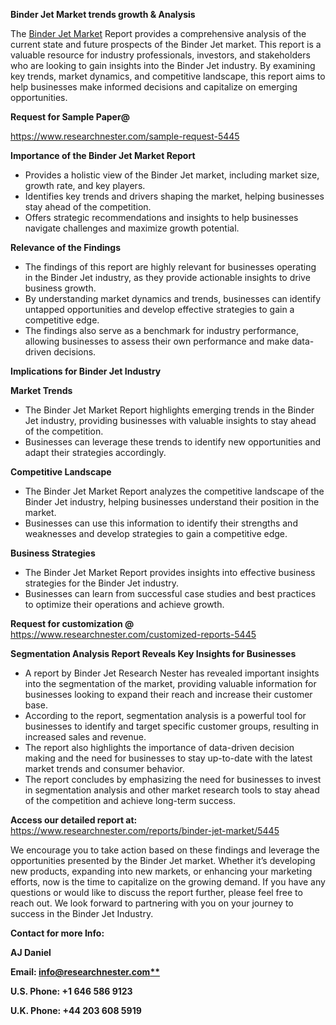﻿<a name="_hlk169704084"></a><a name="_hlk168649135"></a><a name="_hlk167721000"></a><a name="_hlk172715171"></a>**Binder Jet Market trends growth & Analysis**

The [Binder Jet Market](https://www.researchnester.com/reports/binder-jet-market/5445) Report provides a comprehensive analysis of the current state and future prospects of the Binder Jet market. This report is a valuable resource for industry professionals, investors, and stakeholders who are looking to gain insights into the Binder Jet industry. By examining key trends, market dynamics, and competitive landscape, this report aims to help businesses make informed decisions and capitalize on emerging opportunities.

**Request for Sample Paper@**

<https://www.researchnester.com/sample-request-5445>



**Importance of the Binder Jet Market Report**

- Provides a holistic view of the Binder Jet market, including market size, growth rate, and key players.
- Identifies key trends and drivers shaping the market, helping businesses stay ahead of the competition.
- Offers strategic recommendations and insights to help businesses navigate challenges and maximize growth potential.

**Relevance of the Findings**	

- The findings of this report are highly relevant for businesses operating in the Binder Jet industry, as they provide actionable insights to drive business growth.
- By understanding market dynamics and trends, businesses can identify untapped opportunities and develop effective strategies to gain a competitive edge.
- The findings also serve as a benchmark for industry performance, allowing businesses to assess their own performance and make data-driven decisions.

**Implications for Binder Jet  Industry**

**Market Trends**

- The Binder Jet Market Report highlights emerging trends in the Binder Jet industry, providing businesses with valuable insights to stay ahead of the competition.
- Businesses can leverage these trends to identify new opportunities and adapt their strategies accordingly.

**Competitive Landscape**

- The Binder Jet Market Report analyzes the competitive landscape of the Binder Jet industry, helping businesses understand their position in the market.
- Businesses can use this information to identify their strengths and weaknesses and develop strategies to gain a competitive edge.

**Business Strategies**

- The Binder Jet Market Report provides insights into effective business strategies for the Binder Jet industry.
- Businesses can learn from successful case studies and best practices to optimize their operations and achieve growth.

**Request for customization @** <https://www.researchnester.com/customized-reports-5445>

**Segmentation Analysis Report Reveals Key Insights for Businesses**

- A report by Binder Jet Research Nester has revealed important insights into the segmentation of the market, providing valuable information for businesses looking to expand their reach and increase their customer base.
- According to the report, segmentation analysis is a powerful tool for businesses to identify and target specific customer groups, resulting in increased sales and revenue.
- The report also highlights the importance of data-driven decision making and the need for businesses to stay up-to-date with the latest market trends and consumer behavior.
- The report concludes by emphasizing the need for businesses to invest in segmentation analysis and other market research tools to stay ahead of the competition and achieve long-term success.

**Access our detailed report at:** <https://www.researchnester.com/reports/binder-jet-market/5445>

We encourage you to take action based on these findings and leverage the opportunities presented by the Binder Jet market. Whether it’s developing new products, expanding into new markets, or enhancing your marketing efforts, now is the time to capitalize on the growing demand. If you have any questions or would like to discuss the report further, please feel free to reach out. We look forward to partnering with you on your journey to success in the Binder Jet Industry.

**Contact for more Info:**

**AJ Daniel**

**Email: [info@researchnester.com**](mailto:info@researchnester.com)**

**U.S. Phone: +1 646 586 9123**

**U.K. Phone: +44 203 608 5919**





